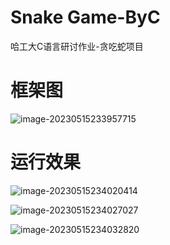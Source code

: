 # Snake Game-ByC
 哈工大C语言研讨作业-贪吃蛇项目

# 框架图

![image-20230515233957715](https://farsblog.oss-cn-beijing.aliyuncs.com/PicGo/202305152339857.png)

# 运行效果

![image-20230515234020414](https://farsblog.oss-cn-beijing.aliyuncs.com/PicGo/202305152340496.png)

![image-20230515234027027](https://farsblog.oss-cn-beijing.aliyuncs.com/PicGo/202305152340104.png)

![image-20230515234032820](https://farsblog.oss-cn-beijing.aliyuncs.com/PicGo/202305152340900.png)
